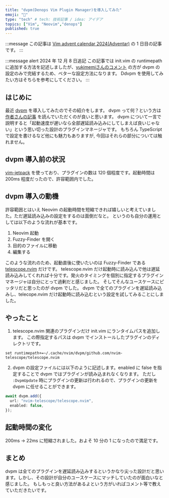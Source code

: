 ```yaml
---
title: "dvpm(Denops Vim Plugin Manager)を導入してみた"
emoji: "🐜"
type: "tech" # tech: 技術記事 / idea: アイデア
topics: ["Vim", "Neovim","denops"]
published: true
---
```


:::message
この記事は [Vim advent calendar 2024(Adventar)](https://adventar.org/calendars/10040) の 1 日目の記事です。
:::

:::message alert
2024 年 12 月 8 日追記
この記事では init.vim の runtimepath に追加する方法を記述しましたが、[yukimemiさんのコメント](https://zenn.dev/link/comments/91d47a994d54a6) の方が dvpm の設定のみで完結するため、ベターな設定方法になります。
Ddvpm を使用してみたい方はそちらを参考にしてください。
:::

## はじめに

最近 [dvpm](https://github.com/yukimemi/dvpm) を導入してみたのでその紹介をします。
dvpm って何？という方は [作者さんの記事](https://zenn.dev/yukimemi/articles/2023-06-09-dvpm) を読んでいただくのが良いと思います。
dvpm について一言で説明すると「起動速度が遅いなら全部遅延読み込みにしてしまえば良いじゃない」という思い切った設計のプラグインマネージャです。
もちろん TypeScript で設定を書けるなど他にも魅力もありますが, 今回はそれらの部分については触れません。

## dvpm 導入前の状況

[vim-jetpack](https://github.com/tani/vim-jetpack) を使っており、プラグインの数は 120 個程度です。起動時間は 200ms 程度だったので、許容範囲内でした。

## dvpm 導入の動機

許容範囲とはいえ Neovim の起動時間を短縮できれば嬉しいと考えていました。ただ遅延読み込みの設定をするのは面倒だなと。
というのも自分の運用としては以下のような流れが基本です。

1. Neovim 起動
2. Fuzzy-Finder を開く
3. 目的のファイルに移動
4. 編集する

このような流れのため、起動直後に使いたいのは Fuzzy-Finder である [telescope.nvim](https://github.com/nvim-telescope/telescope.nvim) だけです。
telescope.nvim だけ起動時に読み込んで他は遅延読み込みしてくれれば十分です。発火のタイミングを個別に指定するプラグインマネージャは自分にとって過剰だと感じました。
そしてそんなユースケースにピッタリだと思ったのが dvpm でした。
dvpm で全てのプラグインを遅延読み込みし、telecope.nvim だけ起動時に読み込むという設定を試してみることにしました。

## やったこと

1. telescope.nvim 関連のプラグインだけ init.vim にランタイムパスを追加します。
この際指定するパスは dvpm でインストールしたプラグインのディレクトリです。

```vim:.config/nvim/init.vim
set runtimepath+=~/.cache/nvim/dvpm/github.com/nvim-telescope/telescope.nvim
```

2. dvpm の設定ファイルには以下のように記述します。enabled に false を指定することで dvpm ではプラグインが読み込まれなくなります。
ただし `:DvpmUpdate` 時にプラグインの更新は行われるので、プラグインの更新を dvpm に任せることができます。

```ts:.config/nvim/denops/config/main.ts
await dvpm.add({
  url: "nvim-telescope/telescope.nvim",
  enabled: false,
});
```

## 起動時間の変化

200ms -> 22ms に短縮されました。およそ 10 分の 1 になったので満足です。

## まとめ

dvpm は全てのプラグインを遅延読み込みするというかなり尖った設計だと思います。しかし、その設計が自分のユースケースにマッチしていたのが面白いなと感じました。
もしもっと良い方法があるよという方がいればコメント等で教えていただきたいです。
